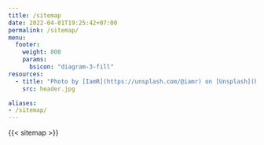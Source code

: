 ```yaml
---
title: /sitemap
date: 2022-04-01T19:25:42+07:00
permalink: /sitemap/
menu:
  footer:
    weight: 800
    params:
      bsicon: "diagram-3-fill"
resources:
  - title: "Photo by [IamR](https://unsplash.com/@iamr) on [Unsplash](https://unsplash.com/)"
    src: header.jpg

aliases:
- /sitemap/
---
```


{{< sitemap >}}
